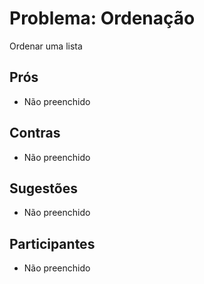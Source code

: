 # Problema: Ordenação

Ordenar uma lista


## Prós
* Não preenchido


## Contras
* Não preenchido


## Sugestões
* Não preenchido


## Participantes
* Não preenchido
